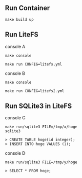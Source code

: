## Run Container

```
make build up
```

## Run LiteFS

console A
```
make console

make run CONFIG=litefs.yml
```

console B
```
make console

make run CONFIG=litefs2.yml
```

## Run SQLite3 in LiteFS

console C
```
make run/sqlite3 FILE=/tmp/x/hoge
sqlite3 

> CREATE TABLE hoge(id integer);
> INSERT INTO hoge VALUES (1);
```

console D
```
make run/sqlite3 FILE=/tmp/y/hoge

> SELECT * FROM hoge;
```

